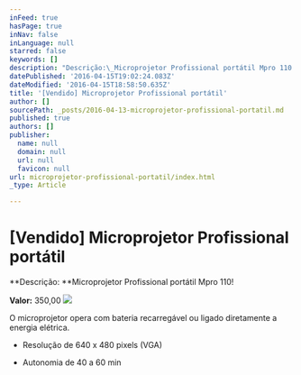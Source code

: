 ```yaml
---
inFeed: true
hasPage: true
inNav: false
inLanguage: null
starred: false
keywords: []
description: "Descrição:\_Microprojetor Profissional portátil Mpro 110!"
datePublished: '2016-04-15T19:02:24.083Z'
dateModified: '2016-04-15T18:58:50.635Z'
title: '[Vendido] Microprojetor Profissional portátil'
author: []
sourcePath: _posts/2016-04-13-microprojetor-profissional-portatil.md
published: true
authors: []
publisher:
  name: null
  domain: null
  url: null
  favicon: null
url: microprojetor-profissional-portatil/index.html
_type: Article

---
```

# \[Vendido\] Microprojetor Profissional portátil

**Descrição: **Microprojetor Profissional portátil Mpro 110!

**Valor:** 350,00
![](https://the-grid-user-content.s3-us-west-2.amazonaws.com/2221898d-e79c-4b09-8329-570363d0eb0b.jpg)

O microprojetor opera com bateria recarregável ou ligado diretamente a energia elétrica.

- Resolução de 640 x 480 pixels (VGA)

- Autonomia de 40 a 60 min